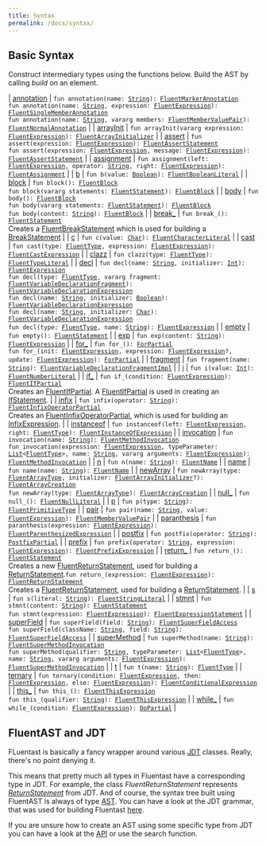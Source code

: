 ```yaml
---
title: Syntax
permalink: /docs/syntax/
---
```


## Basic Syntax

Construct intermediary types using the functions below. Build the AST by calling *build* on an element. 

| [annotation](annotation.html) | `fun annotation(name: `[`String`](https://kotlinlang.org/api/latest/jvm/stdlib/kotlin/-string/index.html)`): `[`FluentMarkerAnnotation`](../at.hschroedl.fluentast.ast.expression/-fluent-marker-annotation/index.html)<br>`fun annotation(name: `[`String`](https://kotlinlang.org/api/latest/jvm/stdlib/kotlin/-string/index.html)`, expression: `[`FluentExpression`](../at.hschroedl.fluentast.ast.expression/-fluent-expression/index.html)`): `[`FluentSingleMemberAnnotation`](../at.hschroedl.fluentast.ast.expression/-fluent-single-member-annotation/index.html)<br>`fun annotation(name: `[`String`](https://kotlinlang.org/api/latest/jvm/stdlib/kotlin/-string/index.html)`, vararg members: `[`FluentMemberValuePair`](../at.hschroedl.fluentast.ast/-fluent-member-value-pair/index.html)`): `[`FluentNormalAnnotation`](../at.hschroedl.fluentast.ast.expression/-fluent-normal-annotation/index.html) |
| [arrayInit](array-init.html) | `fun arrayInit(vararg expression: `[`FluentExpression`](../at.hschroedl.fluentast.ast.expression/-fluent-expression/index.html)`): `[`FluentArrayInitializer`](../at.hschroedl.fluentast.ast.expression/-fluent-array-initializer/index.html) |
| [assert](assert.html) | `fun assert(expression: `[`FluentExpression`](../at.hschroedl.fluentast.ast.expression/-fluent-expression/index.html)`): `[`FluentAssertStatement`](../at.hschroedl.fluentast.ast.statement/-fluent-assert-statement/index.html)<br>`fun assert(expression: `[`FluentExpression`](../at.hschroedl.fluentast.ast.expression/-fluent-expression/index.html)`, message: `[`FluentExpression`](../at.hschroedl.fluentast.ast.expression/-fluent-expression/index.html)`): `[`FluentAssertStatement`](../at.hschroedl.fluentast.ast.statement/-fluent-assert-statement/index.html) |
| [assignment](assignment.html) | `fun assignment(left: `[`FluentExpression`](../at.hschroedl.fluentast.ast.expression/-fluent-expression/index.html)`, operator: `[`String`](https://kotlinlang.org/api/latest/jvm/stdlib/kotlin/-string/index.html)`, right: `[`FluentExpression`](../at.hschroedl.fluentast.ast.expression/-fluent-expression/index.html)`): `[`FluentAssignment`](../at.hschroedl.fluentast.ast.expression/-fluent-assignment/index.html) |
| [b](b.html) | `fun b(value: `[`Boolean`](https://kotlinlang.org/api/latest/jvm/stdlib/kotlin/-boolean/index.html)`): `[`FluentBooleanLiteral`](../at.hschroedl.fluentast.ast.expression/-fluent-boolean-literal/index.html) |
| [block](block.html) | `fun block(): `[`FluentBlock`](../at.hschroedl.fluentast.ast.statement/-fluent-block.html)<br>`fun block(vararg statements: `[`FluentStatement`](../at.hschroedl.fluentast.ast.statement/-fluent-statement/index.html)`): `[`FluentBlock`](../at.hschroedl.fluentast.ast.statement/-fluent-block.html) |
| [body](body.html) | `fun body(): `[`FluentBlock`](../at.hschroedl.fluentast.ast.statement/-fluent-block.html)<br>`fun body(vararg statements: `[`FluentStatement`](../at.hschroedl.fluentast.ast.statement/-fluent-statement/index.html)`): `[`FluentBlock`](../at.hschroedl.fluentast.ast.statement/-fluent-block.html)<br>`fun body(content: `[`String`](https://kotlinlang.org/api/latest/jvm/stdlib/kotlin/-string/index.html)`): `[`FluentBlock`](../at.hschroedl.fluentast.ast.statement/-fluent-block.html) |
| [break_](break_.html) | `fun break_(): `[`FluentStatement`](../at.hschroedl.fluentast.ast.statement/-fluent-statement/index.html)<br>Creates a [FluentBreakStatement](../at.hschroedl.fluentast.ast.statement/-fluent-break-statement/index.html) which is used for building a [BreakStatement](https://help.eclipse.org/neon/topic/org.eclipse.jdt.doc.isv/reference/api/org/eclipse/jdt/core/dom/BreakStatement.html) |
| [c](c.html) | `fun c(value: `[`Char`](https://kotlinlang.org/api/latest/jvm/stdlib/kotlin/-char/index.html)`): `[`FluentCharacterLiteral`](../at.hschroedl.fluentast.ast.expression/-fluent-character-literal/index.html) |
| [cast](cast.html) | `fun cast(type: `[`FluentType`](../at.hschroedl.fluentast.ast.type/-fluent-type/index.html)`, expression: `[`FluentExpression`](../at.hschroedl.fluentast.ast.expression/-fluent-expression/index.html)`): `[`FluentCastExpression`](../at.hschroedl.fluentast.ast.expression/-fluent-cast-expression/index.html) |
| [clazz](clazz.html) | `fun clazz(type: `[`FluentType`](../at.hschroedl.fluentast.ast.type/-fluent-type/index.html)`): `[`FluentTypeLiteral`](../at.hschroedl.fluentast.ast.expression/-fluent-type-literal/index.html) |
| [decl](decl.html) | `fun decl(name: `[`String`](https://kotlinlang.org/api/latest/jvm/stdlib/kotlin/-string/index.html)`, initializer: `[`Int`](https://kotlinlang.org/api/latest/jvm/stdlib/kotlin/-int/index.html)`): `[`FluentExpression`](../at.hschroedl.fluentast.ast.expression/-fluent-expression/index.html)<br>`fun decl(type: `[`FluentType`](../at.hschroedl.fluentast.ast.type/-fluent-type/index.html)`, vararg fragment: `[`FluentVariableDeclarationFragment`](../at.hschroedl.fluentast.ast/-fluent-variable-declaration-fragment/index.html)`): `[`FluentVariableDeclarationExpression`](../at.hschroedl.fluentast.ast.expression/-fluent-variable-declaration-expression/index.html)<br>`fun decl(name: `[`String`](https://kotlinlang.org/api/latest/jvm/stdlib/kotlin/-string/index.html)`, initializer: `[`Boolean`](https://kotlinlang.org/api/latest/jvm/stdlib/kotlin/-boolean/index.html)`): `[`FluentVariableDeclarationExpression`](../at.hschroedl.fluentast.ast.expression/-fluent-variable-declaration-expression/index.html)<br>`fun decl(name: `[`String`](https://kotlinlang.org/api/latest/jvm/stdlib/kotlin/-string/index.html)`, initializer: `[`Char`](https://kotlinlang.org/api/latest/jvm/stdlib/kotlin/-char/index.html)`): `[`FluentVariableDeclarationExpression`](../at.hschroedl.fluentast.ast.expression/-fluent-variable-declaration-expression/index.html)<br>`fun decl(type: `[`FluentType`](../at.hschroedl.fluentast.ast.type/-fluent-type/index.html)`, name: `[`String`](https://kotlinlang.org/api/latest/jvm/stdlib/kotlin/-string/index.html)`): `[`FluentExpression`](../at.hschroedl.fluentast.ast.expression/-fluent-expression/index.html) |
| [empty](empty.html) | `fun empty(): `[`FluentStatement`](../at.hschroedl.fluentast.ast.statement/-fluent-statement/index.html) |
| [exp](exp.html) | `fun exp(content: `[`String`](https://kotlinlang.org/api/latest/jvm/stdlib/kotlin/-string/index.html)`): `[`FluentExpression`](../at.hschroedl.fluentast.ast.expression/-fluent-expression/index.html) |
| [for_](for_.html) | `fun for_(): `[`ForPartial`](../at.hschroedl.fluentast.ast.statement/-fluent-for-statement/-for-partial/index.html)<br>`fun for_(init: `[`FluentExpression`](../at.hschroedl.fluentast.ast.expression/-fluent-expression/index.html)`, expression: `[`FluentExpression`](../at.hschroedl.fluentast.ast.expression/-fluent-expression/index.html)`?, update: `[`FluentExpression`](../at.hschroedl.fluentast.ast.expression/-fluent-expression/index.html)`): `[`ForPartial`](../at.hschroedl.fluentast.ast.statement/-fluent-for-statement/-for-partial/index.html) |
| [fragment](fragment.html) | `fun fragment(name: `[`String`](https://kotlinlang.org/api/latest/jvm/stdlib/kotlin/-string/index.html)`): `[`FluentVariableDeclarationFragmentImpl`](../at.hschroedl.fluentast.ast/-fluent-variable-declaration-fragment-impl/index.html) |
| [i](i.html) | `fun i(value: `[`Int`](https://kotlinlang.org/api/latest/jvm/stdlib/kotlin/-int/index.html)`): `[`FluentNumberLiteral`](../at.hschroedl.fluentast.ast.expression/-fluent-number-literal/index.html) |
| [if_](if_.html) | `fun if_(condition: `[`FluentExpression`](../at.hschroedl.fluentast.ast.expression/-fluent-expression/index.html)`): `[`FluentIfPartial`](../at.hschroedl.fluentast.ast.statement/-fluent-if-partial/index.html)<br>Creates an [FluentIfPartial](../at.hschroedl.fluentast.ast.statement/-fluent-if-partial/index.html). A [FluentIfPartial](../at.hschroedl.fluentast.ast.statement/-fluent-if-partial/index.html) is used in creating an [IfStatement](https://help.eclipse.org/neon/topic/org.eclipse.jdt.doc.isv/reference/api/org/eclipse/jdt/core/dom/IfStatement.html). |
| [infix](infix.html) | `fun infix(operator: `[`String`](https://kotlinlang.org/api/latest/jvm/stdlib/kotlin/-string/index.html)`): `[`FluentInfixOperatorPartial`](../at.hschroedl.fluentast.ast.expression/-fluent-infix-operator-partial/index.html)<br>Creates an [FluentInfixOperatorPartial](../at.hschroedl.fluentast.ast.expression/-fluent-infix-operator-partial/index.html), which is used for building an [InfixExpression](https://help.eclipse.org/neon/topic/org.eclipse.jdt.doc.isv/reference/api/org/eclipse/jdt/core/dom/InfixExpression.html). |
| [instanceof](instanceof.html) | `fun instanceof(left: `[`FluentExpression`](../at.hschroedl.fluentast.ast.expression/-fluent-expression/index.html)`, right: `[`FluentType`](../at.hschroedl.fluentast.ast.type/-fluent-type/index.html)`): `[`FluentInstanceOfExpression`](../at.hschroedl.fluentast.ast.expression/-fluent-instance-of-expression/index.html) |
| [invocation](invocation.html) | `fun invocation(name: `[`String`](https://kotlinlang.org/api/latest/jvm/stdlib/kotlin/-string/index.html)`): `[`FluentMethodInvocation`](../at.hschroedl.fluentast.ast.expression/-fluent-method-invocation/index.html)<br>`fun invocation(expression: `[`FluentExpression`](../at.hschroedl.fluentast.ast.expression/-fluent-expression/index.html)`, typeParameter: `[`List`](https://kotlinlang.org/api/latest/jvm/stdlib/kotlin.collections/-list/index.html)`<`[`FluentType`](../at.hschroedl.fluentast.ast.type/-fluent-type/index.html)`>, name: `[`String`](https://kotlinlang.org/api/latest/jvm/stdlib/kotlin/-string/index.html)`, vararg arguments: `[`FluentExpression`](../at.hschroedl.fluentast.ast.expression/-fluent-expression/index.html)`): `[`FluentMethodInvocation`](../at.hschroedl.fluentast.ast.expression/-fluent-method-invocation/index.html) |
| [n](n.html) | `fun n(name: `[`String`](https://kotlinlang.org/api/latest/jvm/stdlib/kotlin/-string/index.html)`): `[`FluentName`](../at.hschroedl.fluentast.ast.expression/-fluent-name/index.html) |
| [name](name.html) | `fun name(name: `[`String`](https://kotlinlang.org/api/latest/jvm/stdlib/kotlin/-string/index.html)`): `[`FluentName`](../at.hschroedl.fluentast.ast.expression/-fluent-name/index.html) |
| [newArray](new-array.html) | `fun newArray(type: `[`FluentArrayType`](../at.hschroedl.fluentast.ast.type/-fluent-array-type/index.html)`, initializer: `[`FluentArrayInitializer`](../at.hschroedl.fluentast.ast.expression/-fluent-array-initializer/index.html)`?): `[`FluentArrayCreation`](../at.hschroedl.fluentast.ast.expression/-fluent-array-creation/index.html)<br>`fun newArray(type: `[`FluentArrayType`](../at.hschroedl.fluentast.ast.type/-fluent-array-type/index.html)`): `[`FluentArrayCreation`](../at.hschroedl.fluentast.ast.expression/-fluent-array-creation/index.html) |
| [null_](null_.html) | `fun null_(): `[`FluentNullLiteral`](../at.hschroedl.fluentast.ast.expression/-fluent-null-literal/index.html) |
| [p](p.html) | `fun p(type: `[`String`](https://kotlinlang.org/api/latest/jvm/stdlib/kotlin/-string/index.html)`): `[`FluentPrimitiveType`](../at.hschroedl.fluentast.ast.type/-fluent-primitive-type/index.html) |
| [pair](pair.html) | `fun pair(name: `[`String`](https://kotlinlang.org/api/latest/jvm/stdlib/kotlin/-string/index.html)`, value: `[`FluentExpression`](../at.hschroedl.fluentast.ast.expression/-fluent-expression/index.html)`): `[`FluentMemberValuePair`](../at.hschroedl.fluentast.ast/-fluent-member-value-pair/index.html) |
| [paranthesis](paranthesis.html) | `fun paranthesis(expression: `[`FluentExpression`](../at.hschroedl.fluentast.ast.expression/-fluent-expression/index.html)`): `[`FluentParenthesizedExpression`](../at.hschroedl.fluentast.ast.expression/-fluent-parenthesized-expression/index.html) |
| [postfix](postfix.html) | `fun postfix(operator: `[`String`](https://kotlinlang.org/api/latest/jvm/stdlib/kotlin/-string/index.html)`): `[`PostfixPartial`](../at.hschroedl.fluentast.ast.expression/-fluent-postfix-expression/-postfix-partial/index.html) |
| [prefix](prefix.html) | `fun prefix(operator: `[`String`](https://kotlinlang.org/api/latest/jvm/stdlib/kotlin/-string/index.html)`, expression: `[`FluentExpression`](../at.hschroedl.fluentast.ast.expression/-fluent-expression/index.html)`): `[`FluentPrefixExpression`](../at.hschroedl.fluentast.ast.expression/-fluent-prefix-expression/index.html) |
| [return_](return_.html) | `fun return_(): `[`FluentStatement`](../at.hschroedl.fluentast.ast.statement/-fluent-statement/index.html)<br>Creates a new [FluentReturnStatement](../at.hschroedl.fluentast.ast.statement/-fluent-return-statement/index.html), used for building a [ReturnStatement](https://help.eclipse.org/neon/topic/org.eclipse.jdt.doc.isv/reference/api/org/eclipse/jdt/core/dom/ReturnStatement.html).`fun return_(expression: `[`FluentExpression`](../at.hschroedl.fluentast.ast.expression/-fluent-expression/index.html)`): `[`FluentReturnStatement`](../at.hschroedl.fluentast.ast.statement/-fluent-return-statement/index.html)<br>Creates a [FluentReturnStatement](../at.hschroedl.fluentast.ast.statement/-fluent-return-statement/index.html), used for building a [ReturnStatement](https://help.eclipse.org/neon/topic/org.eclipse.jdt.doc.isv/reference/api/org/eclipse/jdt/core/dom/ReturnStatement.html). |
| [s](s.html) | `fun s(literal: `[`String`](https://kotlinlang.org/api/latest/jvm/stdlib/kotlin/-string/index.html)`): `[`FluentStringLiteral`](../at.hschroedl.fluentast.ast.expression/-fluent-string-literal/index.html) |
| [stmnt](stmnt.html) | `fun stmnt(content: `[`String`](https://kotlinlang.org/api/latest/jvm/stdlib/kotlin/-string/index.html)`): `[`FluentStatement`](../at.hschroedl.fluentast.ast.statement/-fluent-statement/index.html)<br>`fun stmnt(expression: `[`FluentExpression`](../at.hschroedl.fluentast.ast.expression/-fluent-expression/index.html)`): `[`FluentExpressionStatement`](../at.hschroedl.fluentast.ast.statement/-fluent-expression-statement/index.html) |
| [superField](super-field.html) | `fun superField(field: `[`String`](https://kotlinlang.org/api/latest/jvm/stdlib/kotlin/-string/index.html)`): `[`FluentSuperFieldAccess`](../at.hschroedl.fluentast.ast.expression/-fluent-super-field-access/index.html)<br>`fun superField(className: `[`String`](https://kotlinlang.org/api/latest/jvm/stdlib/kotlin/-string/index.html)`, field: `[`String`](https://kotlinlang.org/api/latest/jvm/stdlib/kotlin/-string/index.html)`): `[`FluentSuperFieldAccess`](../at.hschroedl.fluentast.ast.expression/-fluent-super-field-access/index.html) |
| [superMethod](super-method.html) | `fun superMethod(name: `[`String`](https://kotlinlang.org/api/latest/jvm/stdlib/kotlin/-string/index.html)`): `[`FluentSuperMethodInvocation`](../at.hschroedl.fluentast.ast.expression/-fluent-super-method-invocation/index.html)<br>`fun superMethod(qualifier: `[`String`](https://kotlinlang.org/api/latest/jvm/stdlib/kotlin/-string/index.html)`, typeParameter: `[`List`](https://kotlinlang.org/api/latest/jvm/stdlib/kotlin.collections/-list/index.html)`<`[`FluentType`](../at.hschroedl.fluentast.ast.type/-fluent-type/index.html)`>, name: `[`String`](https://kotlinlang.org/api/latest/jvm/stdlib/kotlin/-string/index.html)`, vararg arguments: `[`FluentExpression`](../at.hschroedl.fluentast.ast.expression/-fluent-expression/index.html)`): `[`FluentSuperMethodInvocation`](../at.hschroedl.fluentast.ast.expression/-fluent-super-method-invocation/index.html) |
| [t](t.html) | `fun t(name: `[`String`](https://kotlinlang.org/api/latest/jvm/stdlib/kotlin/-string/index.html)`): `[`FluentType`](../at.hschroedl.fluentast.ast.type/-fluent-type/index.html) |
| [ternary](ternary.html) | `fun ternary(condition: `[`FluentExpression`](../at.hschroedl.fluentast.ast.expression/-fluent-expression/index.html)`, then: `[`FluentExpression`](../at.hschroedl.fluentast.ast.expression/-fluent-expression/index.html)`, else: `[`FluentExpression`](../at.hschroedl.fluentast.ast.expression/-fluent-expression/index.html)`): `[`FluentConditionalExpression`](../at.hschroedl.fluentast.ast.expression/-fluent-conditional-expression/index.html) |
| [this_](this_.html) | `fun this_(): `[`FluentThisExpression`](../at.hschroedl.fluentast.ast.expression/-fluent-this-expression/index.html)<br>`fun this_(qualifier: `[`String`](https://kotlinlang.org/api/latest/jvm/stdlib/kotlin/-string/index.html)`): `[`FluentThisExpression`](../at.hschroedl.fluentast.ast.expression/-fluent-this-expression/index.html) |
| [while_](while_.html) | `fun while_(condition: `[`FluentExpression`](../at.hschroedl.fluentast.ast.expression/-fluent-expression/index.html)`): `[`DoPartial`](../at.hschroedl.fluentast.ast.statement/-fluent-while-statement/-do-partial/index.html) |




## FluentAST and JDT

FLuentast is basically a fancy wrapper around various [JDT](https://www.eclipse.org/jdt/) classes. Really, there's no point denying it. 
 
This means that pretty much all types in Fluentast have a corresponding type in JDT. For example, the class *FluentReturnStatement* represents *[ReturnStatement](http://help.eclipse.org/kepler/index.jsp?topic=%2Forg.eclipse.jdt.doc.isv%2Freference%2Fapi%2Forg%2Feclipse%2Fjdt%2Fcore%2Fdom%2FReturnStatement.html)* from JDT. 
And of course, the syntax tree built using FluentAST is always of type [AST](https://help.eclipse.org/mars/index.jsp?topic=%2Forg.eclipse.jdt.doc.isv%2Freference%2Fapi%2Forg%2Feclipse%2Fjdt%2Fcore%2Fdom%2FAST.html). You can have a look at the JDT grammar, that was used for building Fluentast [here](http://slebok.github.io/zoo/java/eclipse/jdt/extracted/index.html).

If you are unsure how to create an AST using some specific type from JDT you can have a look at the [API](/docs/fluentast-core) or use the search function. 